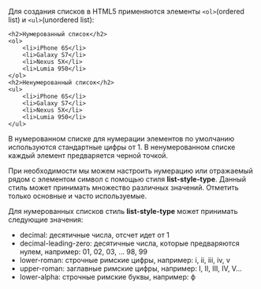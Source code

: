 Для создания списков в HTML5 применяются элементы ```<ol>```(ordered list) и ```<ul>```(unordered list):
```
<h2>Нумерованный список</h2>
<ol>
    <li>iPhone 6S</li>
    <li>Galaxy S7</li>
    <li>Nexus 5X</li>
    <li>Lumia 950</li>
</ol>
<h2>Ненумерованный список</h2>
<ul>
	<li>iPhone 6S</li>
    <li>Galaxy S7</li>
    <li>Nexus 5X</li>
    <li>Lumia 950</li>
</ul>
```

В нумерованном списке для нумерации элементов по умолчанию используются стандартные цифры от 1. В ненумерованном списке каждый элемент предваряется черной точкой.

При необходимости мы можем настроить нумерацию или отражаемый рядом с элементом символ с помощью стиля **list-style-type**. Данный стиль может принимать множество различных значений. Отметить только основные и часто используемые.

Для нумерованных списков стиль **list-style-type** может принимать следующие значения:
- decimal: десятичные числа, отсчет идет от 1
- decimal-leading-zero: десятичные числа, которые предваряются нулем, например: 01, 02, 03, … 98, 99
- lower-roman: строчные римские цифры, например: i, ii, iii, iv, v
- upper-roman: заглавные римские цифры, например: I, II, III, IV, V...
- lower-alpha: строчные римские буквы, например: ф